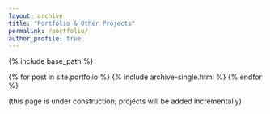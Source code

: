 ```yaml
---
layout: archive
title: "Portfolio & Other Projects"
permalink: /portfolio/
author_profile: true
---
```


{% include base_path %}


{% for post in site.portfolio %}
  {% include archive-single.html %}
{% endfor %}

(this page is under construction; projects will be added incrementally)
